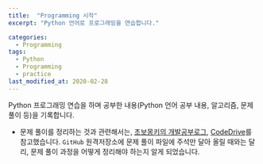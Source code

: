 ```yaml
---
title:  "Programming 시작"
excerpt: "Python 언어로 프로그래밍을 연습합니다."

categories:
  - Programming
tags:
  - Python
  - Programming
  - practice
last_modified_at: 2020-02-28
---
```


Python 프로그래밍 연습을 하며 공부한 내용(Python 언어 공부 내용, 알고리즘, 문제 풀이 등)을 기록합니다.

* 문제 풀이를 정리하는 것과 관련해서는, [초보몽키의 개발공부로그](https://wayhome25.github.io/algorithm/2017/11/04/Finding-the-percentage/), [CodeDrive](https://codedrive.tistory.com/category/Algorithm)를 참고했습니다. `GitHub` 원격저장소에 문제 풀이 파일에 주석만 달아 올릴 때와는 달리, 문제 풀이 과정을 어떻게 정리해야 하는지 알게 되었습니다.